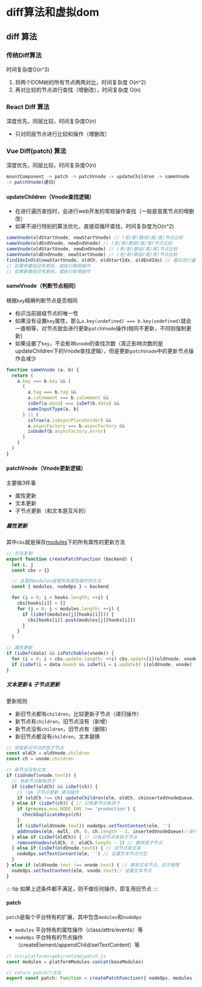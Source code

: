 # diff算法和虚拟dom

## diff 算法
### 传统Diff算法
时间复杂度O(n^3)
1. 将两个DOM树的所有节点两两对比，时间复杂度 O(n^2)
2. 再对比较的节点进行查找（增删改），时间复杂度 O(n)

### React Diff 算法
深度优先，同层比较，时间复杂度O(n)
- 只对同层节点进行比较和操作（增删改）

### Vue Diff(patch) 算法
深度优先，同层比较，时间复杂度O(n)
```js
mountComponent -> patch -> patchVnode -> updateChildren -> sameVnode 
-> patchVnode(递归)
```

#### updateChildren（Vnode查找逻辑）
- 在进行遍历查找时，会进行web开发的常规操作查找（一般是首尾节点的增删改）
- 如果不进行特别的算法优化，直接双循环查找，时间复杂度为O(n^2)
```js
sameVnode(oldStartVnode, newStartVnode) // (老/新)数组(首/首)节点比较
sameVnode(oldEndVnode, newEndVnode) // (老/新)数组(尾/尾)节点比较
sameVnode(oldStartVnode, newEndVnode) // (老/新)数组(首/尾)节点比较
sameVnode(oldEndVnode, newStartVnode) // (老/新)数组(尾/首)节点比较
findIdxInOld(newStartVnode, oldCh, oldStartIdx, oldEndIdx) // 最后进行遍历操作
// 如果老数组还有剩余，就执行删除操作
// 如果新数组还有剩余，就执行新增操作
```

#### sameVnode（判断节点相同）
根据`key`精确判断节点是否相同  
- 标识当前层级节点的唯一性
- 如果没有设置`key`属性，那么`a.key(undefined) === b.key(undefined)`就会一直相等，对节点就会进行更新`patchVnode`操作(相同不更新，不同则强制更新)
- 如果设置了`key`，不会影响`vnode`的查找次数（真正影响次数的是updateChildren下的Vnode查找逻辑），但是更新`patchVnode`中的更新节点操作会减少
```js
function sameVnode (a, b) {
  return (
    a.key === b.key && (
      (
        a.tag === b.tag &&
        a.isComment === b.isComment &&
        isDef(a.data) === isDef(b.data) &&
        sameInputType(a, b)
      ) || (
        isTrue(a.isAsyncPlaceholder) &&
        a.asyncFactory === b.asyncFactory &&
        isUndef(b.asyncFactory.error)
      )
    )
  )
}
```

#### patchVnode（Vnode更新逻辑）
主要做3件事
- 属性更新
- 文本更新
- 子节点更新（和文本是互斥的）

##### 属性更新
其中`cbs`就是保存[modules](#patch)下的所有属性的更新方法
```js
// 方法复制
export function createPatchFunction (backend) {
  let i, j
  const cbs = {}

  // 这里的modules就是所有属性操作的方法
  const { modules, nodeOps } = backend

  for (i = 0; i < hooks.length; ++i) {
    cbs[hooks[i]] = []
    for (j = 0; j < modules.length; ++j) {
      if (isDef(modules[j][hooks[i]])) {
        cbs[hooks[i]].push(modules[j][hooks[i]])
      }
    }
  }
```

```js
// 属性更新
if (isDef(data) && isPatchable(vnode)) {
  for (i = 0; i < cbs.update.length; ++i) cbs.update[i](oldVnode, vnode)
  if (isDef(i = data.hook) && isDef(i = i.update)) i(oldVnode, vnode)
}
```

##### 文本更新 & 子节点更新
更新规则
- 新旧节点都有`children`，比较更新子节点（递归操作）
- 新节点有`children`，旧节点没有（新增）
- 新节点没有`children`，旧节点有（删除）
- 新旧节点都没有`children`，文本替换

```js
// 获取新旧节点的孩子节点
const oldCh = oldVnode.children
const ch = vnode.children

// 新节点没有文本
if (isUndef(vnode.text)) {
  // 老新节点都有孩子
  if (isDef(oldCh) && isDef(ch)) {
    // !qk 子节点更新 递归操作
    if (oldCh !== ch) updateChildren(elm, oldCh, chinsertedVnodeQueue, removeOnly)
  } else if (isDef(ch)) { // 只有新节点有孩子
    if (process.env.NODE_ENV !== 'production') {
      checkDuplicateKeys(ch)
    }
    if (isDef(oldVnode.text)) nodeOps.setTextContent(elm, '')
    addVnodes(elm, null, ch, 0, ch.length - 1, insertedVnodeQueue)//新增孩子节点
  } else if (isDef(oldCh)) { // 只有旧节点有孩子节点
    removeVnodes(oldCh, 0, oldCh.length - 1) // 删除孩子节点
  } else if (isDef(oldVnode.text)) { // 旧节点有文本
    nodeOps.setTextContent(elm, '') // 设置文本节点为空
  }
} else if (oldVnode.text !== vnode.text) { // 都有文本节点，且不相等
  nodeOps.setTextContent(elm, vnode.text)// 设置文本节点
}
```
::: tip
如果上述条件都不满足，则不做任何操作，即复用旧节点
:::


#### patch
`patch`是每个平台特有的扩展，其中包含`modules`和`nodeOps`
- `modules` 平台特有的属性操作（class/attrs/events）等
- `nodeOps` 平台特有的节点操作（createElement/appendChild/setTextContent）等
```js
// src\platforms\web\runtime\patch.js
const modules = platformModules.concat(baseModules)

// return patch()方法
export const patch: Function = createPatchFunction({ nodeOps, modules }) 
```
